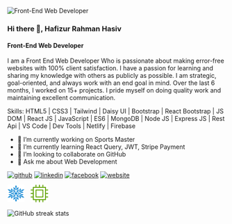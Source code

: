 ![Front-End Web Developer](https://media.licdn.com/dms/image/D4D16AQE4WGRRbCduZQ/profile-displaybackgroundimage-shrink_350_1400/0/1688671468866?e=1694044800&v=beta&t=ZwCpeHWxRV-0WuR0XfRiaN7VUq84NSsChrKETXBck70)
### Hi there 👋, Hafizur Rahman Hasiv
#### Front-End Web Developer

I am a Front End Web Developer Who is passionate about making error-free websites with 100% client satisfaction. I have a passion for learning and sharing my knowledge with others as publicly as possible. I am strategic, goal-oriented, and always work with an end goal in mind. Over the last 6 months, I worked on 15+ projects. I pride myself on doing quality work and maintaining excellent communication.

Skills: HTML5 | CSS3 | Tailwind | Daisy UI | Bootstrap | React Bootstrap | JS DOM | React JS | JavaScript | ES6 | MongoDB | Node JS | Express JS | Rest Api | VS Code | Dev Tools | Netlify | Firebase

- 🔭 I’m currently working on Sports Master 
- 🌱 I’m currently learning React Query, JWT, Stripe Payment 
- 👯 I’m looking to collaborate on GitHub 
- 💬 Ask me about Web Development 


[<img src='https://cdn.jsdelivr.net/npm/simple-icons@3.0.1/icons/github.svg' alt='github' height='40'>](https://github.com/Hafizur27)  [<img src='https://cdn.jsdelivr.net/npm/simple-icons@3.0.1/icons/linkedin.svg' alt='linkedin' height='40'>](https://www.linkedin.com/in/hafizur-rahman-hasiv-50559b282/)  [<img src='https://cdn.jsdelivr.net/npm/simple-icons@3.0.1/icons/facebook.svg' alt='facebook' height='40'>](https://www.facebook.com/hafizurrahman.hasiv)  [<img src='https://cdn.jsdelivr.net/npm/simple-icons@3.0.1/icons/icloud.svg' alt='website' height='40'>](https://boisterous-sprinkles-6bc78d.netlify.app/)  

<a href='https://archiveprogram.github.com/'><img src='https://raw.githubusercontent.com/acervenky/animated-github-badges/master/assets/acbadge.gif' width='40' height='40'></a> <a href='https://docs.github.com/en/developers'><img src='https://raw.githubusercontent.com/acervenky/animated-github-badges/master/assets/devbadge.gif' width='40' height='40'></a> 

![GitHub streak stats](https://streak-stats.demolab.com/?user=Hafizur27)  


